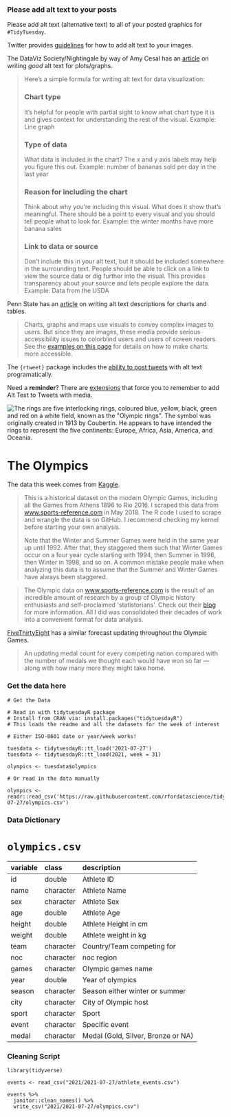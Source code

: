 ### Please add alt text to your posts

Please add alt text (alternative text) to all of your posted graphics for `#TidyTuesday`. 

Twitter provides [guidelines](https://help.twitter.com/en/using-twitter/picture-descriptions) for how to add alt text to your images.

The DataViz Society/Nightingale by way of Amy Cesal has an [article](https://medium.com/nightingale/writing-alt-text-for-data-visualization-2a218ef43f81) on writing _good_ alt text for plots/graphs.

> Here’s a simple formula for writing alt text for data visualization:
> ### Chart type
> It’s helpful for people with partial sight to know what chart type it is and gives context for understanding the rest of the visual.
> Example: Line graph
> ### Type of data
> What data is included in the chart? The x and y axis labels may help you figure this out.
> Example: number of bananas sold per day in the last year
> ### Reason for including the chart
> Think about why you’re including this visual. What does it show that’s meaningful. There should be a point to every visual and you should tell people what to look for.
> Example: the winter months have more banana sales
> ### Link to data or source
> Don’t include this in your alt text, but it should be included somewhere in the surrounding text. People should be able to click on a link to view the source data or dig further into the visual. This provides transparency about your source and lets people explore the data.
> Example: Data from the USDA

Penn State has an [article](https://accessibility.psu.edu/images/charts/) on writing alt text descriptions for charts and tables.

> Charts, graphs and maps use visuals to convey complex images to users. But since they are images, these media provide serious accessibility issues to colorblind users and users of screen readers. See the [examples on this page](https://accessibility.psu.edu/images/charts/) for details on how to make charts more accessible.

The `{rtweet}` package includes the [ability to post tweets](https://docs.ropensci.org/rtweet/reference/post_tweet.html) with alt text programatically.

Need a **reminder**? There are [extensions](https://chrome.google.com/webstore/detail/twitter-required-alt-text/fpjlpckbikddocimpfcgaldjghimjiik/related) that force you to remember to add Alt Text to Tweets with media.

![The rings are five interlocking rings, coloured blue, yellow, black, green and red on a white field, known as the "Olympic rings". The symbol was originally created in 1913 by Coubertin. He appears to have intended the rings to represent the five continents: Europe, Africa, Asia, America, and Oceania.](https://upload.wikimedia.org/wikipedia/commons/thumb/5/5c/Olympic_rings_without_rims.svg/1200px-Olympic_rings_without_rims.svg.png)

# The Olympics

The data this week comes from [Kaggle](https://www.kaggle.com/heesoo37/120-years-of-olympic-history-athletes-and-results?select=noc_regions.csv).

> This is a historical dataset on the modern Olympic Games, including all the Games from Athens 1896 to Rio 2016. I scraped this data from www.sports-reference.com in May 2018. The R code I used to scrape and wrangle the data is on GitHub. I recommend checking my kernel before starting your own analysis.
> 
> Note that the Winter and Summer Games were held in the same year up until 1992. After that, they staggered them such that Winter Games occur on a four year cycle starting with 1994, then Summer in 1996, then Winter in 1998, and so on. A common mistake people make when analyzing this data is to assume that the Summer and Winter Games have always been staggered.

> The Olympic data on www.sports-reference.com is the result of an incredible amount of research by a group of Olympic history enthusiasts and self-proclaimed 'statistorians'. Check out their [blog](http://olympstats.com/) for more information. All I did was consolidated their decades of work into a convenient format for data analysis.

[FiveThirtyEight](https://projects.fivethirtyeight.com/olympics-medal-count/) has a similar forecast updating throughout the Olympic Games.

> An updating medal count for every competing nation compared with the number of medals we thought each would have won so far — along with how many more they might take home.

### Get the data here

```{r}
# Get the Data

# Read in with tidytuesdayR package 
# Install from CRAN via: install.packages("tidytuesdayR")
# This loads the readme and all the datasets for the week of interest

# Either ISO-8601 date or year/week works!

tuesdata <- tidytuesdayR::tt_load('2021-07-27')
tuesdata <- tidytuesdayR::tt_load(2021, week = 31)

olympics <- tuesdata$olympics

# Or read in the data manually

olympics <- readr::read_csv('https://raw.githubusercontent.com/rfordatascience/tidytuesday/master/data/2021/2021-07-27/olympics.csv')

```
### Data Dictionary

# `olympics.csv`

|variable |class     |description |
|:--------|:---------|:-----------|
|id       |double    | Athlete ID |
|name     |character | Athlete Name |
|sex      |character | Athlete Sex |
|age      |double    | Athlete Age |
|height   |double    | Athlete Height in cm|
|weight   |double    | Athlete weight in kg |
|team     |character | Country/Team competing for|
|noc      |character | noc region |
|games    |character | Olympic games name |
|year     |double    | Year of olympics |
|season   |character | Season either winter or summer |
|city     |character | City of Olympic host |
|sport    |character | Sport |
|event    |character | Specific event |
|medal    |character | Medal (Gold, Silver, Bronze or NA) |

### Cleaning Script

```
library(tidyverse)

events <- read_csv("2021/2021-07-27/athlete_events.csv")

events %>%
  janitor::clean_names() %>% 
  write_csv("2021/2021-07-27/olympics.csv")

```